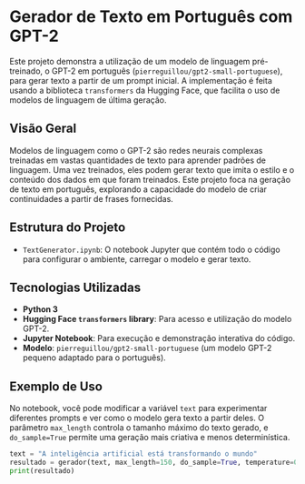 # Gerador de Texto em Português com GPT-2

Este projeto demonstra a utilização de um modelo de linguagem pré-treinado, o GPT-2 em português (`pierreguillou/gpt2-small-portuguese`), para gerar texto a partir de um prompt inicial. A implementação é feita usando a biblioteca `transformers` da Hugging Face, que facilita o uso de modelos de linguagem de última geração.

## Visão Geral

Modelos de linguagem como o GPT-2 são redes neurais complexas treinadas em vastas quantidades de texto para aprender padrões de linguagem. Uma vez treinados, eles podem gerar texto que imita o estilo e o conteúdo dos dados em que foram treinados. Este projeto foca na geração de texto em português, explorando a capacidade do modelo de criar continuidades a partir de frases fornecidas.

## Estrutura do Projeto

* `TextGenerator.ipynb`: O notebook Jupyter que contém todo o código para configurar o ambiente, carregar o modelo e gerar texto.

## Tecnologias Utilizadas

* **Python 3**
* **Hugging Face `transformers` library**: Para acesso e utilização do modelo GPT-2.
* **Jupyter Notebook**: Para execução e demonstração interativa do código.
* **Modelo**: `pierreguillou/gpt2-small-portuguese` (um modelo GPT-2 pequeno adaptado para o português).

## Exemplo de Uso

No notebook, você pode modificar a variável `text` para experimentar diferentes prompts e ver como o modelo gera texto a partir deles. O parâmetro `max_length` controla o tamanho máximo do texto gerado, e `do_sample=True` permite uma geração mais criativa e menos determinística.

```python
text = "A inteligência artificial está transformando o mundo"
resultado = gerador(text, max_length=150, do_sample=True, temperature=0.7)
print(resultado)
